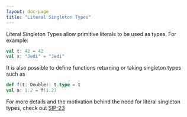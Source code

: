 ```yaml
---
layout: doc-page
title: "Literal Singleton Types"
---
```


Literal Singleton Types allow primitive literals to be used as types. For example:

```scala
val t: 42 = 42
val x: "Jedi" = "Jedi"
```

It is also possible to define functions returning or taking singleton types such as

```scala
def f(t: Double): t.type = t
val a: 1.2 = f(1.2)
```

For more details and the motivation behind the need for literal singleton types, check out [SIP-23](http://docs.scala-lang.org/sips/pending/42.type.html)
